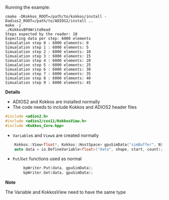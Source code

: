 Running the example:
```
cmake -DKokkos_ROOT=/path/to/kokkos/install -Dadios2_ROOT=/path/to/ADIOS2/install ..
make -j
./KokkosBP4WriteRead
Steps expected by the reader: 10
Expecting data per step: 6000 elements
Simualation step 0 : 6000 elements: 0
Simualation step 1 : 6000 elements: 5
Simualation step 2 : 6000 elements: 10
Simualation step 3 : 6000 elements: 15
Simualation step 4 : 6000 elements: 20
Simualation step 5 : 6000 elements: 25
Simualation step 6 : 6000 elements: 30
Simualation step 7 : 6000 elements: 35
Simualation step 8 : 6000 elements: 40
Simualation step 9 : 6000 elements: 45
```

**Details**

- ADIOS2 and Kokkos are installed normally
- The code needs to include Kokkos and ADIOS2 header files

```c++
#include <adios2.h>
#include <adios2/cxx11/KokkosView.h>
#include <Kokkos_Core.hpp>
```

- `Variable`s and `View`s are created normally 

```c++
    Kokkos::View<float*, Kokkos::HostSpace> gpuSimData("simBuffer", N);
    auto data = io.DefineVariable<float>("data", shape, start, count);
```

- `Put`/`Get` functions used as normal

```c++
        bpWriter.Put(data, gpuSimData);
        bpWriter.Get(data, gpuSimData);
```

**Note**

The Variable and KokkosView need to have the same type
